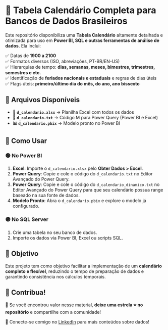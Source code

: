 # 📅 Tabela Calendário Completa para Bancos de Dados Brasileiros  

Este repositório disponibiliza uma **Tabela Calendário** altamente detalhada e otimizada para uso em **Power BI, SQL e outras ferramentas de análise de dados**. Ela inclui:  

✅ Datas de **1900 a 2100**  
✅ Formatos diversos (ISO, abreviações, PT-BR/EN-US)  
✅ Hierarquias de tempo: **dias, semanas, meses, bimestres, trimestres, semestres e etc.**  
✅ Identificação de **feriados nacionais e estaduais** e regras de dias úteis  
✅ Flags úteis: **primeiro/último dia do mês, do ano, ano bissexto**  

## 📂 Arquivos Disponíveis  

- **📄 `d_calendario.xlsx`** → Planilha Excel com todos os dados  
- **📜 `d_calendario.txt`** → Código M para Power Query (Power BI e Excel)  
- **📊 `d_calendario.pbix`** → Modelo pronto no Power BI  

## 📌 Como Usar  

### 🟢 No Power BI  
1. **Excel**: Importe o `d_calendario.xlsx` pelo **Obter Dados > Excel**.  
2. **Power Query**: Copie e cole o código do `d_calendario.txt` no Editor Avançado do Power Query.  
3. **Power Query**: Copie e cole o código do `d_calendario_dinamico.txt` no Editor Avançado do Power Query para que seu calendário possua range baseado na sua fonte de dados.
4. **Modelo Pronto**: Abra o `d_calendario.pbix` e explore o modelo já configurado.  

### 🟣 No SQL Server  
1. Crie uma tabela no seu banco de dados.  
2. Importe os dados via Power BI, Excel ou scripts SQL.  

## 🎯 Objetivo  

Este projeto tem como objetivo facilitar a implementação de um **calendário completo e flexível**, reduzindo o tempo de preparação de dados e garantindo consistência nos cálculos temporais.  

## 🔗 Contribua!  

📢 Se você encontrou valor nesse material, **deixe uma estrela ⭐ no repositório** e compartilhe com a comunidade!  

🚀 Conecte-se comigo no [LinkedIn](https://www.linkedin.com/in/travallons/) para mais conteúdos sobre dados!  
